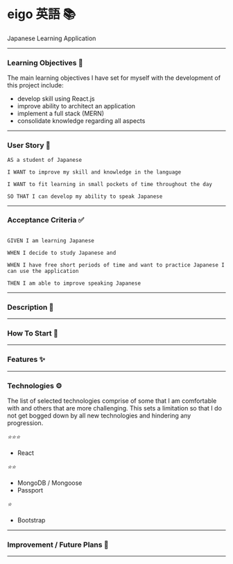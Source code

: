 # eigo 英語 📚

Japanese Learning Application

---

### Learning Objectives 🚀

The main learning objectives I have set for myself with the development of this project include:

* develop skill using React.js
* improve ability to architect an application
* implement a full stack (MERN)
* consolidate knowledge regarding all aspects

---

### User Story 👤

```
AS a student of Japanese

I WANT to improve my skill and knowledge in the language

I WANT to fit learning in small pockets of time throughout the day

SO THAT I can develop my ability to speak Japanese
```

---

### Acceptance Criteria ✅

```

GIVEN I am learning Japanese

WHEN I decide to study Japanese and

WHEN I have free short periods of time and want to practice Japanese I can use the application

THEN I am able to improve speaking Japanese
```

---

### Description 🧾

---

### How To Start 🔰

---

### Features ✨

---

### Technologies ⚙

The list of selected technologies comprise of some that I am comfortable with and others that are more challenging. This sets a limitation so that I do not get bogged down by all new technologies and hindering any progression.

*⭐⭐⭐*

* React

*⭐⭐*

* MongoDB / Mongoose
* Passport

*⭐*

* Bootstrap

---

### Improvement / Future Plans 🔭

---